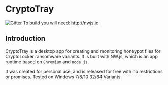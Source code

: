 # CryptoTray

[![Gitter](https://badges.gitter.im/Join%20Chat.svg)](https://gitter.im/benmcnelly/CryptoTray?utm_source=badge&utm_medium=badge&utm_campaign=pr-badge)
To build you will need: http://nwjs.io  

## Introduction

CryptoTray is a desktop app for creating and monitoring honeypot files for CryptoLocker ransomware variants. It is built with NW.js, which is an app runtime based on `Chromium` and `node.js`.

It was created for personal use, and is released for free with no restrictions or promises. Tested on Windows 7/8/10 32/64 Variants.

